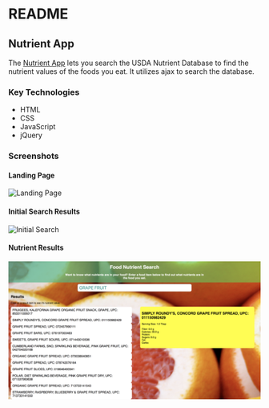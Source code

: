 # README #


## Nutrient App ##
The [Nutrient App](https://hannah-rogers.github.io/Nutrient_App/) lets you search the USDA Nutrient Database to find the nutrient values of the foods you eat. It utilizes ajax to search the database.

### Key Technologies ###
* HTML
* CSS
* JavaScript
* jQuery

### Screenshots ###

#### Landing Page ####
![Landing Page](screenshots/landingpage.png)

#### Initial Search Results ####
![Initial Search](screenshots/search.png)

#### Nutrient Results ####
![Nutrient Show](screenshots/nutrients.png)
